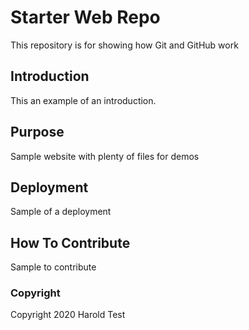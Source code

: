 # Starter Web Repo

This repository is for showing how Git and GitHub work

## Introduction

This an example of an introduction.

## Purpose

Sample website with plenty of files for demos

## Deployment

Sample of a deployment

## How To Contribute

Sample to contribute

### Copyright

Copyright 2020 Harold Test